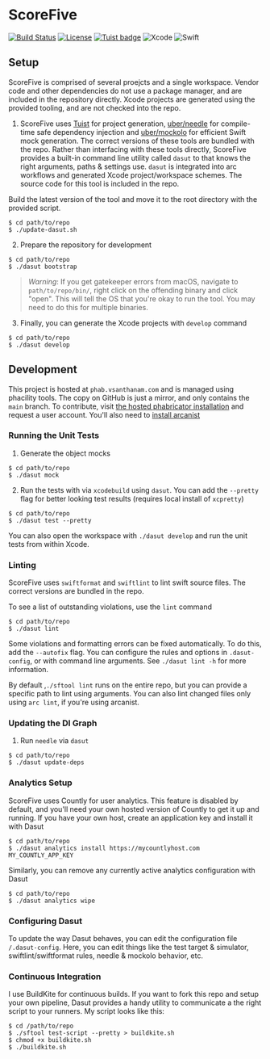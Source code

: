 #  ScoreFive
[![Build Status](https://img.shields.io/buildkite/d1c99f98602af9271e05a7020e2f18b941ed3a2f632d6eeb1b/refs/heads/main)](https://buildkite.com/varun-santhanam/scorefive-main-branch)
[![License](https://img.shields.io/github/license/vsanthanam/scorefive-2)](https://opensource.org/licenses/MIT)
[![Tuist badge](https://img.shields.io/badge/Powered%20by-Tuist-blue)](https://tuist.io)
![Xcode](https://img.shields.io/badge/Xcode-12.4-blue)
![Swift](https://img.shields.io/badge/Swift-5.4-blueviolet)

## Setup

ScoreFive is comprised of several proejcts and a single workspace.
Vendor code and other dependencies do not use a package manager, and are included in the repository directly.
Xcode projects are generated using the provided tooling, and are not checked into the repo.

1. ScoreFive uses [Tuist](https://tuist.io/docs/usage/get-started/) for project generation, [uber/needle](https://github.com/uber/needle) for compile-time safe dependency injection and [uber/mockolo](https://github.com/uber/mockolo) for efficient Swift mock generation. The correct versions of these tools are bundled with the repo. Rather than interfacing with these tools directly, ScoreFive provides a built-in command line utility called `dasut` to that knows the right arguments, paths & settings use. `dasut` is integrated into arc workflows and generated Xcode project/workspace schemes. The source code for this tool is included in the repo.

Build the latest version of the tool and move it to the root directory with the provided script.

```
$ cd path/to/repo
$ ./update-dasut.sh
```

2. Prepare the repository for development

```
$ cd path/to/repo
$ ./dasut bootstrap
```
> *Warning*: If you get gatekeeper errors from macOS, navigate to `path/to/repo/bin/`, right click on the offending binary and click "open". This will tell the OS that you're okay to run the tool. You may need to do this for multiple binaries.

3. Finally, you can generate the Xcode projects with `develop` command

```
$ cd path/to/repo
$ ./dasut develop
```

## Development

This project is hosted at `phab.vsanthanam.com` and is managed using phacility tools. The copy on GitHub is just a mirror, and only contains the `main` branch. To contribute, visit [the hosted phabricator installation](https://phab.vsanthanam.com) and request a user account. You'll also need to [install arcanist](https://secure.phabricator.com/book/phabricator/article/arcanist_quick_start/)

### Running the Unit Tests

1. Generate the object mocks 

```
$ cd path/to/repo
$ ./dasut mock
```

2. Run the tests with via `xcodebuild` using `dasut`. You can add the `--pretty` flag for better looking test results (requires local install of `xcpretty`)

```
$ cd path/to/repo
$ ./dasut test --pretty
```
You can also open the workspace with `./dasut develop` and run the unit tests from within Xcode.

### Linting

ScoreFive uses `swiftformat` and `swiftlint` to lint swift source files. The correct versions are bundled in the repo.

To see a list of outstanding violations, use the `lint` command

```
$ cd path/to/repo
$ ./dasut lint
```

Some violations and formatting errors can be fixed automatically. To do this, add the `--autofix` flag. 
You can configure the rules and options in `.dasut-config`, or with command line arguments. See `./dasut lint -h` for more information.

By default ,`./sftool lint` runs on the entire repo, but you can provide a specific path to lint using arguments.
You can also lint changed files only using `arc lint`, if you're using arcanist.

### Updating the DI Graph

1. Run `needle` via `dasut`

```
$ cd path/to/repo
$ ./dasut update-deps
```

### Analytics Setup

ScoreFive uses Countly for user analytics. This feature is disabled by default, and you'll need your own hosted version of Countly to get it up and running.
If you have your own host, create an application key and install it with Dasut

```
$ cd path/to/repo
$ ./dasut analytics install https://mycountlyhost.com MY_COUNTLY_APP_KEY
```

Similarly, you can remove any currently active analytics configuration with Dasut

```
$ cd path/to/repo
$ ./dasut analytics wipe
```

### Configuring Dasut

To update the way Dasut behaves, you can edit the configuration file `/.dasut-config`. Here, you can edit things like the test target & simulator, swiftlint/swiftformat rules, needle & mockolo behavior, etc.

### Continuous Integration

I use BuildKite for continuous builds. If you want to fork this repo and setup your own pipeline, Dasut provides a handy utility to communicate a the right script to your runners. My script looks like this:

```
$ cd /path/to/repo
$ ./sftool test-script --pretty > buildkite.sh
$ chmod +x buildkite.sh
$ ./buildkite.sh
```

